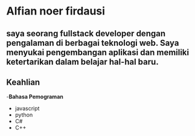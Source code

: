 # Alfian noer firdausi
## saya seorang **fullstack developer** dengan pengalaman di berbagai teknologi web. Saya menyukai pengembangan aplikasi dan memiliki ketertarikan dalam belajar hal-hal baru.
## Keahlian
-**Bahasa Pemograman**
- javascript
- python
- C#
- C++ 
